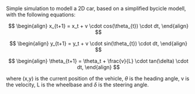 Simple simulation to modell a 2D car, based on a simplified bycicle modell, with the following equations:

$$
\begin{align}
x_{t+1} = x_t + v \cdot cos(\theta_{t}) \cdot dt,
\end{align}
$$

$$
\begin{align}
y_{t+1} = y_t + v \cdot sin(\theta_{t}) \cdot dt,
\end{align}
$$

$$
\begin{align}
\theta_{t+1} = \theta_t + \frac{v}{L} \cdot tan(\delta) \cdot dt,
\end{align}
$$


where (x,y) is the current position of the vehicle, $\theta$  is the heading angle, v is the velocity, L is the wheelbase and $\delta$ is the steering angle.


